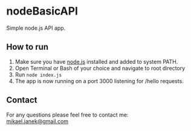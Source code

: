 # nodeBasicAPI

Simple node.js API app.

## How to run

1. Make sure you have [node.js](http://www.nodejs.org) installed and added to system PATH.
2. Open Terminal or Bash of your choice and navigate to root directory
3. Run `node index.js`
4. The app is now running on a port 3000 listening for /hello requests.

## Contact

For any questions please feel free to contact me:<br />
mikael.janek@gmail.com
